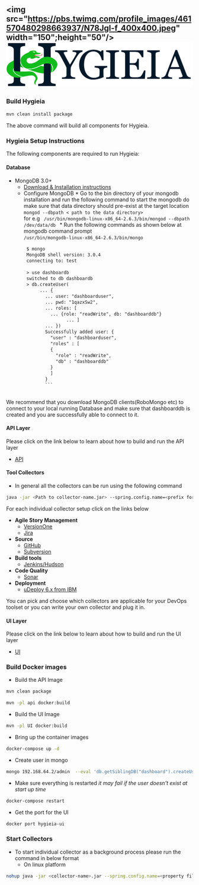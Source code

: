 <img src="https://pbs.twimg.com/profile_images/461570480298663937/N78Jgl-f_400x400.jpeg" width="150";height="50"/>![Image](/UI/src/assets/images/Hygieia_b.png)
--

### Build Hygieia
```bash
mvn clean install package
```
The above command will build all components for Hygieia.

### Hygieia Setup Instructions
The following components are required to run Hygieia:

#### Database
* MongoDB 3.0+
     * [Download & Installation instructions](https://www.mongodb.org/downloads#previous)
     * Configure MongoDB
      * Go to the bin directory of your mongodb installation and run the following command to start the mongodb do make sure that data directory should pre-exist at the target location <br/>
       <code>mongod --dbpath < path to the data directory> </code> <br/>
       for e.g <code> /usr/bin/mongodb-linux-x86_64-2.6.3/bin/mongod --dbpath /dev/data/db </code>
      * Run the following commands as shown below at mongodb command prompt
        <code> /usr/bin/mongodb-linux-x86_64-2.6.3/bin/mongo </code>  
        ```Shell
         $ mongo  
         MongoDB shell version: 3.0.4
         connecting to: test  

         > use dashboardb
         switched to db dashboardb
         > db.createUser(
              ... {
                ... user: "dashboarduser",
                ... pwd: "1qazxSw2",
                ... roles: [
                  ... {role: "readWrite", db: "dashboarddb"}
                        ... ]
                ... })
                Successfully added user: {
                  "user" : "dashboarduser",
                  "roles" : [
                  {
                    "role" : "readWrite",
                    "db" : "dashboarddb"
                  }
                  ]
                }  
                ```


We recommend that you download  MongoDB clients(RoboMongo etc) to connect to your local
running Database and make sure that dashboarddb is created and you are successfully able to connect to it.

#### API Layer
Please click on the link below to learn about how to build and run the API layer
* [API](https://github.com/capitalone/Hygieia/tree/master/api)

#### Tool Collectors
* In general all the collectors can be run using the following command
```bash
java -jar <Path to collector-name.jar> --spring.config.name=<prefix for properties> --spring.config.location=<path to properties file location>
```
For each individual collector setup click on the links below

  * **Agile Story Management**
    * [VersionOne](https://github.com/capitalone/Hygieia/tree/master/VersionOneFeatureCollector)
    * [Jira](https://github.com/capitalone/Hygieia/tree/master/JiraFeatureCollector)
  * **Source**
    * [GitHub](https://github.com/capitalone/Hygieia/tree/master/GitHubSourceCodeCollector)
    * [Subversion](https://github.com/capitalone/Hygieia/tree/master/SourceCodeCollector)
  * **Build tools**
    * [Jenkins/Hudson](https://github.com/capitalone/Hygieia/tree/master/BuildCollector)
  * **Code Quality**
    * [Sonar](https://github.com/capitalone/Hygieia/tree/master/CodeQualityCollector)
  * **Deployment**
    * [uDeploy 6.x from IBM](https://github.com/capitalone/Hygieia/tree/master/DeployCollector)

You can pick and choose which collectors are applicable for your DevOps toolset or you can write your own collector and plug it in.

#### UI Layer
Please click on the link below to learn about how to build and run the UI layer
 * [UI](https://github.com/capitalone/Hygieia/tree/master/UI)

### Build Docker images

* Build the API Image

```bash
mvn clean package
```

```bash
mvn -pl api docker:build
```

* Build the UI Image

```bash
mvn -pl UI docker:build
```

* Bring up the container images

```bash
docker-compose up -d
```

* Create user in mongo

```bash
mongo 192.168.64.2/admin  --eval 'db.getSiblingDB("dashboard").createUser({user: "db", pwd: "dbpass", roles: [{role: "readWrite", db: "dashboard"}]})'
```

* Make sure everything is restarted _it may fail if the user doesn't exist at start up time_

```bash
docker-compose restart
```

* Get the port for the UI

```bash
docker port hygieia-ui
```

### Start Collectors
* To start individual collector as a background process please run the command in below format
  * On linux platform
```bash
nohup java -jar <collector-name>.jar --spring.config.name=<property file name> & >/dev/null
```
